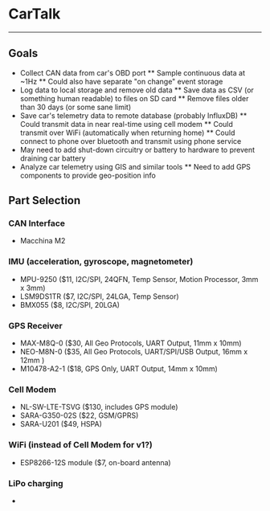 
# CarTalk
------------

## Goals

* Collect CAN data from car's OBD port
** Sample continuous data at ~1Hz
** Could also have separate "on change" event storage
* Log data to local storage and remove old data
** Save data as CSV (or something human readable) to files on SD card
** Remove files older than 30 days (or some sane limit)
* Save car's telemetry data to remote database (probably InfluxDB)
** Could transmit data in near real-time using cell modem
** Could transmit over WiFi (automatically when returning home)
** Could connect to phone over bluetooth and transmit using phone service
* May need to add shut-down circuitry or battery to hardware to prevent draining car battery
* Analyze car telemetry using GIS and similar tools
** Need to add GPS components to provide geo-position info


## Part Selection

### CAN Interface

* Macchina M2

### IMU (acceleration, gyroscope, magnetometer)

* MPU-9250 ($11, I2C/SPI, 24QFN, Temp Sensor, Motion Processor, 3mm x 3mm)
* LSM9DS1TR ($7, I2C/SPI, 24LGA, Temp Sensor)
* BMX055 ($8, I2C/SPI, 20LGA)

### GPS Receiver

* MAX-M8Q-0 ($30, All Geo Protocols, UART Output, 11mm x 10mm)
* NEO-M8N-0 ($35, All Geo Protocols, UART/SPI/USB Output, 16mm x 12mm )
* M10478-A2-1 ($18, GPS Only, UART Output, 14mm x 10mm)

### Cell Modem

* NL-SW-LTE-TSVG ($130, includes GPS module)
* SARA-G350-02S ($22, GSM/GPRS)
* SARA-U201 ($49, HSPA)

### WiFi (instead of Cell Modem for v1?)

* ESP8266-12S module ($7, on-board antenna)

### LiPo charging

*


